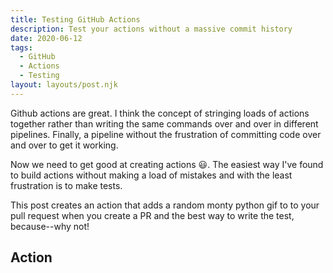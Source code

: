 ```yaml
---
title: Testing GitHub Actions
description: Test your actions without a massive commit history
date: 2020-06-12
tags:
  - GitHub
  - Actions
  - Testing
layout: layouts/post.njk
---
```

Github actions are great. I think the concept of stringing loads of actions together rather than writing the same commands over and over in different pipelines. Finally, a pipeline without the frustration of committing code over and over to get it working.

Now we need to get good at creating actions 😃. The easiest way I've found to build actions without making a load of mistakes and with the least frustration is to make tests.

This post creates an action that adds a random monty python gif to to your pull request when you create a PR and the best way to write the test, because--why not!

## Action

